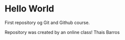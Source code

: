 # Hello World
 First repository og Git and Github course.

 Repository was created by an online class!
Thais Barros 